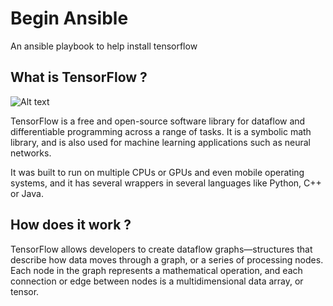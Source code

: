 # Begin Ansible
An ansible playbook to help install tensorflow  
  
## What is TensorFlow ?  
![Alt text](https://upload.wikimedia.org/wikipedia/commons/thumb/1/11/TensorFlowLogo.svg/420px-TensorFlowLogo.svg.png?raw=true "Title")

TensorFlow is a free and open-source software library for dataflow and differentiable programming across a range of tasks. It is a symbolic math library, and is also used for machine learning applications such as neural networks.  
  
It was built to run on multiple CPUs or GPUs and even mobile operating systems, and it has several wrappers in several languages like Python, C++ or Java. 
  
## How does it work ?  
TensorFlow allows developers to create dataflow graphs—structures that describe how data moves through a graph, or a series of processing nodes. Each node in the graph represents a mathematical operation, and each connection or edge between nodes is a multidimensional data array, or tensor.
